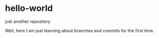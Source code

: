 # hello-world
just another repository

Well, here I am just learning about branches and commits for the first time.
